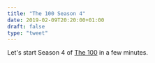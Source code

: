 ```yaml
---
title: "The 100 Season 4"
date: 2019-02-09T20:20:00+01:00
draft: false
type: "tweet"
---
```


Let's start Season 4 of [The 100](https://en.wikipedia.org/wiki/The%5F100%5F(TV%5Fseries)) in a few minutes.

